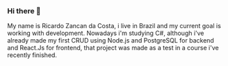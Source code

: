 ### Hi there 👋

My name is Ricardo Zancan da Costa, i live in Brazil and my current goal is working with development.
Nowadays i'm studying C#, although i've already made my first CRUD using Node.js and PostgreSQL for backend and React.Js for frontend, that project was made as a test in a course i've recently finished.

<!--
**RicardoZanc/RicardoZanc** is a ✨ _special_ ✨ repository because its `README.md` (this file) appears on your GitHub profile.

Here are some ideas to get you started:

- 🔭 I’m currently working on ...
- 🌱 I’m currently learning ...
- 👯 I’m looking to collaborate on ...
- 🤔 I’m looking for help with ...
- 💬 Ask me about ...
- 📫 How to reach me: ...
- 😄 Pronouns: ...
- ⚡ Fun fact: ...
-->
